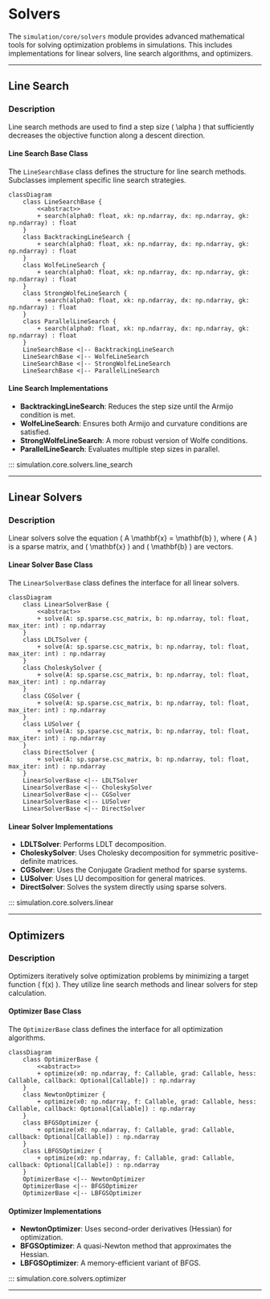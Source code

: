 # Solvers

The `simulation/core/solvers` module provides advanced mathematical tools for solving optimization problems in simulations. This includes implementations for linear solvers, line search algorithms, and optimizers.

---

## Line Search

### Description

Line search methods are used to find a step size \( \alpha \) that sufficiently decreases the objective function along a descent direction.

#### Line Search Base Class

The `LineSearchBase` class defines the structure for line search methods. Subclasses implement specific line search strategies.

```mermaid
classDiagram
    class LineSearchBase {
        <<abstract>>
        + search(alpha0: float, xk: np.ndarray, dx: np.ndarray, gk: np.ndarray) : float
    }
    class BacktrackingLineSearch {
        + search(alpha0: float, xk: np.ndarray, dx: np.ndarray, gk: np.ndarray) : float
    }
    class WolfeLineSearch {
        + search(alpha0: float, xk: np.ndarray, dx: np.ndarray, gk: np.ndarray) : float
    }
    class StrongWolfeLineSearch {
        + search(alpha0: float, xk: np.ndarray, dx: np.ndarray, gk: np.ndarray) : float
    }
    class ParallelLineSearch {
        + search(alpha0: float, xk: np.ndarray, dx: np.ndarray, gk: np.ndarray) : float
    }
    LineSearchBase <|-- BacktrackingLineSearch
    LineSearchBase <|-- WolfeLineSearch
    LineSearchBase <|-- StrongWolfeLineSearch
    LineSearchBase <|-- ParallelLineSearch
```

#### Line Search Implementations

- **BacktrackingLineSearch**: Reduces the step size until the Armijo condition is met.
- **WolfeLineSearch**: Ensures both Armijo and curvature conditions are satisfied.
- **StrongWolfeLineSearch**: A more robust version of Wolfe conditions.
- **ParallelLineSearch**: Evaluates multiple step sizes in parallel.

::: simulation.core.solvers.line_search

---

## Linear Solvers

### Description

Linear solvers solve the equation \( A \mathbf{x} = \mathbf{b} \), where \( A \) is a sparse matrix, and \( \mathbf{x} \) and \( \mathbf{b} \) are vectors.

#### Linear Solver Base Class

The `LinearSolverBase` class defines the interface for all linear solvers.

```mermaid
classDiagram
    class LinearSolverBase {
        <<abstract>>
        + solve(A: sp.sparse.csc_matrix, b: np.ndarray, tol: float, max_iter: int) : np.ndarray
    }
    class LDLTSolver {
        + solve(A: sp.sparse.csc_matrix, b: np.ndarray, tol: float, max_iter: int) : np.ndarray
    }
    class CholeskySolver {
        + solve(A: sp.sparse.csc_matrix, b: np.ndarray, tol: float, max_iter: int) : np.ndarray
    }
    class CGSolver {
        + solve(A: sp.sparse.csc_matrix, b: np.ndarray, tol: float, max_iter: int) : np.ndarray
    }
    class LUSolver {
        + solve(A: sp.sparse.csc_matrix, b: np.ndarray, tol: float, max_iter: int) : np.ndarray
    }
    class DirectSolver {
        + solve(A: sp.sparse.csc_matrix, b: np.ndarray, tol: float, max_iter: int) : np.ndarray
    }
    LinearSolverBase <|-- LDLTSolver
    LinearSolverBase <|-- CholeskySolver
    LinearSolverBase <|-- CGSolver
    LinearSolverBase <|-- LUSolver
    LinearSolverBase <|-- DirectSolver
```

#### Linear Solver Implementations

- **LDLTSolver**: Performs LDLT decomposition.
- **CholeskySolver**: Uses Cholesky decomposition for symmetric positive-definite matrices.
- **CGSolver**: Uses the Conjugate Gradient method for sparse systems.
- **LUSolver**: Uses LU decomposition for general matrices.
- **DirectSolver**: Solves the system directly using sparse solvers.

::: simulation.core.solvers.linear

---

## Optimizers

### Description

Optimizers iteratively solve optimization problems by minimizing a target function \( f(x) \). They utilize line search methods and linear solvers for step calculation.

#### Optimizer Base Class

The `OptimizerBase` class defines the interface for all optimization algorithms.

```mermaid
classDiagram
    class OptimizerBase {
        <<abstract>>
        + optimize(x0: np.ndarray, f: Callable, grad: Callable, hess: Callable, callback: Optional[Callable]) : np.ndarray
    }
    class NewtonOptimizer {
        + optimize(x0: np.ndarray, f: Callable, grad: Callable, hess: Callable, callback: Optional[Callable]) : np.ndarray
    }
    class BFGSOptimizer {
        + optimize(x0: np.ndarray, f: Callable, grad: Callable, callback: Optional[Callable]) : np.ndarray
    }
    class LBFGSOptimizer {
        + optimize(x0: np.ndarray, f: Callable, grad: Callable, callback: Optional[Callable]) : np.ndarray
    }
    OptimizerBase <|-- NewtonOptimizer
    OptimizerBase <|-- BFGSOptimizer
    OptimizerBase <|-- LBFGSOptimizer
```

#### Optimizer Implementations

- **NewtonOptimizer**: Uses second-order derivatives (Hessian) for optimization.
- **BFGSOptimizer**: A quasi-Newton method that approximates the Hessian.
- **LBFGSOptimizer**: A memory-efficient variant of BFGS.

::: simulation.core.solvers.optimizer

---
